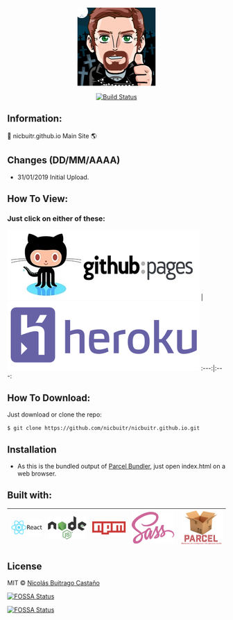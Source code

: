 <p align="center">
    <a href="../../"><img src="https://github.com/nicbuitr/f/blob/master/avatar.png" ></a>
</p>

<p align="center">
    <a href="https://travis-ci.com/nicbuitr/nicbuitr">
        <img src="https://travis-ci.com/nicbuitr/nicbuitr.svg?branch=master" alt="Build Status">
    </a>
</p>

## Information:

:link: nicbuitr.github.io Main Site :earth_americas:

## Changes (DD/MM/AAAA)

- 31/01/2019 Initial Upload.

## How To View:
### Just click on either of these:

[![GitHub.io.](https://github.com/nicbuitr/f/blob/master/github_pages.png)](https://nicbuitr.github.io) |
[![Heroku](https://github.com/nicbuitr/f/blob/master/heroku.png)](https://nicbuitr.herokuapp.com)
:---:|:---:

## How To Download:

Just download or clone the repo:

    $ git clone https://github.com/nicbuitr/nicbuitr.github.io.git

## Installation

- As this is the bundled output of [Parcel Bundler](https://parceljs.org/getting_started.html), just open index.html on a web browser.

## Built with:

[![React](https://github.com/nicbuitr/f/blob/master/react.png)](https://reactjs.org/)  | [![Node](https://github.com/nicbuitr/f/blob/master/node.png)](https://nodejs.org)    | [![NPM](https://github.com/nicbuitr/f/blob/master/npm.png)](https://www.npmjs.com/) | [![Sass](https://github.com/nicbuitr/f/blob/master/sass.png)](https://sass-lang.com/)  | [![Parcel](https://github.com/nicbuitr/f/blob/master/parcel.png)](https://parceljs.org/)
:---:|:---:|:---:|:---:|:---:


## License

MIT © [Nicolás Buitrago Castaño](https://github.com/nicbuitr)


[![FOSSA Status](https://app.fossa.io/api/projects/git%2Bgithub.com%2Fnicbuitr%2Fnicbuitr.svg?type=shield)](https://app.fossa.io/projects/git%2Bgithub.com%2Fnicbuitr%2Fnicbuitr?ref=badge_shield)

[![FOSSA Status](https://app.fossa.io/api/projects/git%2Bgithub.com%2Fnicbuitr%2Fnicbuitr.svg?type=large)](https://app.fossa.io/projects/git%2Bgithub.com%2Fnicbuitr%2Fnicbuitr?ref=badge_large)
